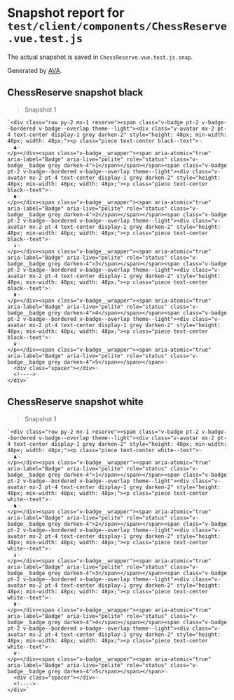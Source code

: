 # Snapshot report for `test/client/components/ChessReserve.vue.test.js`

The actual snapshot is saved in `ChessReserve.vue.test.js.snap`.

Generated by [AVA](https://avajs.dev).

## ChessReserve snapshot black

> Snapshot 1

    `<div class="row py-2 mx-1 reserve"><span class="v-badge pt-2 v-badge--bordered v-badge--overlap theme--light"><div class="v-avatar mx-2 pt-4 text-center display-1 grey darken-2" style="height: 48px; min-width: 48px; width: 48px;"><p class="piece text-center black--text">␊
      ♟␊
    </p></div><span class="v-badge__wrapper"><span aria-atomic="true" aria-label="Badge" aria-live="polite" role="status" class="v-badge__badge grey darken-4">1</span></span></span><span class="v-badge pt-2 v-badge--bordered v-badge--overlap theme--light"><div class="v-avatar mx-2 pt-4 text-center display-1 grey darken-2" style="height: 48px; min-width: 48px; width: 48px;"><p class="piece text-center black--text">␊
      ♞␊
    </p></div><span class="v-badge__wrapper"><span aria-atomic="true" aria-label="Badge" aria-live="polite" role="status" class="v-badge__badge grey darken-4">2</span></span></span><span class="v-badge pt-2 v-badge--bordered v-badge--overlap theme--light"><div class="v-avatar mx-2 pt-4 text-center display-1 grey darken-2" style="height: 48px; min-width: 48px; width: 48px;"><p class="piece text-center black--text">␊
      ♝␊
    </p></div><span class="v-badge__wrapper"><span aria-atomic="true" aria-label="Badge" aria-live="polite" role="status" class="v-badge__badge grey darken-4">3</span></span></span><span class="v-badge pt-2 v-badge--bordered v-badge--overlap theme--light"><div class="v-avatar mx-2 pt-4 text-center display-1 grey darken-2" style="height: 48px; min-width: 48px; width: 48px;"><p class="piece text-center black--text">␊
      ♜␊
    </p></div><span class="v-badge__wrapper"><span aria-atomic="true" aria-label="Badge" aria-live="polite" role="status" class="v-badge__badge grey darken-4">4</span></span></span><span class="v-badge pt-2 v-badge--bordered v-badge--overlap theme--light"><div class="v-avatar mx-2 pt-4 text-center display-1 grey darken-2" style="height: 48px; min-width: 48px; width: 48px;"><p class="piece text-center black--text">␊
      ♛␊
    </p></div><span class="v-badge__wrapper"><span aria-atomic="true" aria-label="Badge" aria-live="polite" role="status" class="v-badge__badge grey darken-4">5</span></span></span>␊
      <div class="spacer"></div>␊
      <!---->␊
    </div>`

## ChessReserve snapshot white

> Snapshot 1

    `<div class="row py-2 mx-1 reserve"><span class="v-badge pt-2 v-badge--bordered v-badge--overlap theme--light"><div class="v-avatar mx-2 pt-4 text-center display-1 grey darken-2" style="height: 48px; min-width: 48px; width: 48px;"><p class="piece text-center white--text">␊
      ♟␊
    </p></div><span class="v-badge__wrapper"><span aria-atomic="true" aria-label="Badge" aria-live="polite" role="status" class="v-badge__badge grey darken-4">1</span></span></span><span class="v-badge pt-2 v-badge--bordered v-badge--overlap theme--light"><div class="v-avatar mx-2 pt-4 text-center display-1 grey darken-2" style="height: 48px; min-width: 48px; width: 48px;"><p class="piece text-center white--text">␊
      ♞␊
    </p></div><span class="v-badge__wrapper"><span aria-atomic="true" aria-label="Badge" aria-live="polite" role="status" class="v-badge__badge grey darken-4">2</span></span></span><span class="v-badge pt-2 v-badge--bordered v-badge--overlap theme--light"><div class="v-avatar mx-2 pt-4 text-center display-1 grey darken-2" style="height: 48px; min-width: 48px; width: 48px;"><p class="piece text-center white--text">␊
      ♝␊
    </p></div><span class="v-badge__wrapper"><span aria-atomic="true" aria-label="Badge" aria-live="polite" role="status" class="v-badge__badge grey darken-4">3</span></span></span><span class="v-badge pt-2 v-badge--bordered v-badge--overlap theme--light"><div class="v-avatar mx-2 pt-4 text-center display-1 grey darken-2" style="height: 48px; min-width: 48px; width: 48px;"><p class="piece text-center white--text">␊
      ♜␊
    </p></div><span class="v-badge__wrapper"><span aria-atomic="true" aria-label="Badge" aria-live="polite" role="status" class="v-badge__badge grey darken-4">4</span></span></span><span class="v-badge pt-2 v-badge--bordered v-badge--overlap theme--light"><div class="v-avatar mx-2 pt-4 text-center display-1 grey darken-2" style="height: 48px; min-width: 48px; width: 48px;"><p class="piece text-center white--text">␊
      ♛␊
    </p></div><span class="v-badge__wrapper"><span aria-atomic="true" aria-label="Badge" aria-live="polite" role="status" class="v-badge__badge grey darken-4">5</span></span></span>␊
      <div class="spacer"></div>␊
      <!---->␊
    </div>`

